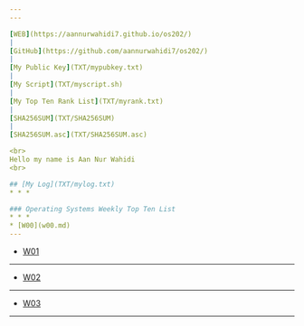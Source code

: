 ```yaml
---
---

[WEB](https://aannurwahidi7.github.io/os202/)
|
[GitHub](https://github.com/aannurwahidi7/os202/)
|
[My Public Key](TXT/mypubkey.txt)
|
[My Script](TXT/myscript.sh)
|
[My Top Ten Rank List](TXT/myrank.txt)
|
[SHA256SUM](TXT/SHA256SUM)
|
[SHA256SUM.asc](TXT/SHA256SUM.asc)

<br>
Hello my name is Aan Nur Wahidi
<br>

## [My Log](TXT/mylog.txt)
* * *

### Operating Systems Weekly Top Ten List
* * *
* [W00](w00.md)
---
```

* [W01](w01.md)
---
* [W02](w02.md)
---
* [W03](w03.md)
---
<br>

